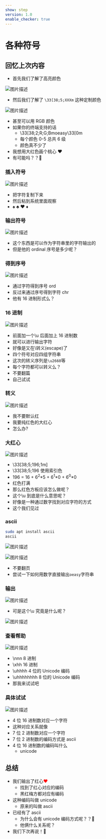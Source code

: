 ```yaml
---
show: step
version: 1.0
enable_checker: true
---
```


# 各种符号

## 回忆上次内容

- 首先我们了解了高亮颜色

![图片描述](https://doc.shiyanlou.com/courses/uid1190679-20210225-1614231595731)

- 然后我们了解了 `\33[38;5;XXXm` 这种定制颜色

![图片描述](https://doc.shiyanlou.com/courses/uid1190679-20210225-1614231791978)

- 甚至可以用 RGB 颜色
- 如果你的终端支持的话
  - \33[38;2;R;G;Bmoeasy\33[0m
  - 每个颜色 0-5 总共 6 级
  - 颜色真不少了
- 我想用大红色画个桃心 ♥️
- 有可能吗？？🤔

### 插入符号

![图片描述](https://doc.shiyanlou.com/courses/uid1190679-20210225-1614254776009)

- 把字符复制下来
- 然后粘到系统里面观察
- ♠ ♣ ♥ ♦

### 输出符号

![图片描述](https://doc.shiyanlou.com/courses/uid1190679-20210930-1633006953917)

- 这个东西是可以作为字符串里的字符输出的
- 但是他的 ordinal 序号是多少呢？

### 得到序号

![图片描述](https://doc.shiyanlou.com/courses/uid1190679-20210930-1633007093540)

- 通过字符得到序号 ord
- 反过来通过序号得到字符 chr
- 他有 16 进制形式么？

### 16 进制

![图片描述](https://doc.shiyanlou.com/courses/uid1190679-20210930-1633007154905)

- 前面加一个\u 后面加上 16 进制数
- 就可以进行输出字符
- 好像是又在\转义(escape)了
- 四个符号对应四组字符串
- 这次的转义序列是`\u2660`等
- 每个字符都可以转义么？
- 不要翻篇
- 自己试试

### 转义

![图片描述](https://doc.shiyanlou.com/courses/uid1190679-20210225-1614257539737)

- 我不要默认红
- 我要纯红色的大红心
- 怎么办?

### 大红心

![图片描述](https://doc.shiyanlou.com/courses/uid1190679-20210225-1614261001222)

- \33[38;5;196;1m]
- \33[38;5;196 使用索引色
- 196 = 16 + 6<sup>2</sup>*5 + 6<sup>1</sup>*0 + 6<sup>0</sup>\*0
- 红色打满
- 那么红色方板应该怎么做呢？
- 这个\u 到底是什么意思呢？
- 好像是一种通过数字找到对应字符的方式
- 这个我们见过

### ascii

```bash
sudo apt install ascii
ascii
```

![图片描述](https://doc.shiyanlou.com/courses/uid1190679-20210226-1614308669337)

![图片描述](https://doc.shiyanlou.com/courses/uid1190679-20210226-1614308834043)

- 不要翻页
- 尝试一下如何用数字直接输出`oeasy`字符串

### 输出

![图片描述](https://doc.shiyanlou.com/courses/uid1190679-20210226-1614308947916)

- 可是这个\u 究竟是什么呢？

![图片描述](https://doc.shiyanlou.com/courses/uid1190679-20210225-1614257539737)

### 查看帮助

![图片描述](https://doc.shiyanlou.com/courses/uid1190679-20210226-1614309122402)

- \nnn 8 进制
- \xhh 16 进制
- \uhhhh 4 位的 Unicode 编码
- \uhhhhhhhh 8 位的 Unicode 编码
- 那我来试试吧

### 具体试试

![图片描述](https://doc.shiyanlou.com/courses/uid1190679-20210226-1614309367755)

- 4 位 16 进制数对应一个字符
- 这种对应关系就像
- 7 位 2 进制数对应一个字符
- 7 位 2 进制数的编码方式是 ascii
- 4 位 16 进制数的编码叫什么
  - unicode

## 总结

- 我们输出了红心<span style="color:red">♥</span>
  - 找到了红心对应的编码
  - 黑红梅方都对应有编码
- 这种编码叫做 unicode
  - 原来的叫做 ascii️
- 已经有了 ascii
  - 为什么会有 unicode 编码方式呢？？🤔
  - 他俩什么关系呢？
- 我们下次再说！👋
